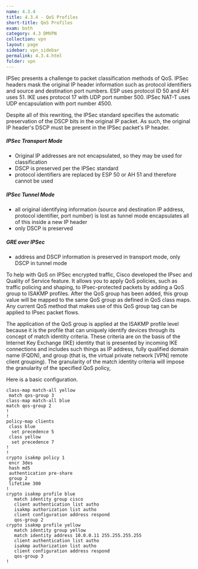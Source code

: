 ```yaml
---
name: 4.3.4
title: 4.3.4 - QoS Profiles
short-title: QoS Profiles
exam: both
category: 4.3 DMVPN
collection: vpn
layout: page
sidebar: vpn_sidebar
permalink: 4.3.4.html
folder: vpn
---
```

IPSec presents a challenge to packet classification methods of QoS. IPSec headers mask the original IP header information such as protocol identifiers and source and destination port numbers. ESP uses protocol ID 50 and AH uses 51. IKE uses protocol 17 with UDP port number 500. IPSec NAT-T uses UDP encapsulation with port number 4500.

Despite all of this rewriting, the IPSec standard specifies the automatic preservation of the DSCP bits in the original IP packet. As such, the original IP header's DSCP must be present in the IPSec packet's IP header.

##### IPSec Transport Mode
- Original IP addresses are not encapsulated, so they may be used for classification
- DSCP is preserved per the IPSec standard
- protocol identifiers are replaced by ESP 50 or AH 51 and therefore cannot be used

##### IPSec Tunnel Mode
- all original identifying information (source and destination IP address, protocol identifier, port number) is lost as tunnel mode encapsulates all of this inside a new IP header
- only DSCP is preserved

##### GRE over IPSec
- address and DSCP information is preserved in transport mode, only DSCP in tunnel mode

To help with QoS on IPSec encrypted traffic, Cisco developed the IPsec and Quality of Service feature. It allows you to apply QoS policies, such as traffic policing and shaping, to IPsec-protected packets by adding a QoS group to ISAKMP profiles. After the QoS group has been added, this group value will be mapped to the same QoS group as defined in QoS class maps. Any current QoS method that makes use of this QoS group tag can be applied to IPsec packet flows.

The application of the QoS group is applied at the ISAKMP profile level because it is the profile that can uniquely identify devices through its concept of match identity criteria. These criteria are on the basis of the Internet Key Exchange (IKE) identity that is presented by incoming IKE connections and includes such things as IP address, fully qualified domain name (FQDN), and group (that is, the virtual private network [VPN] remote client grouping). The granularity of the match identity criteria will impose the granularity of the specified QoS policy,

Here is a basic configuration.
```
class-map match-all yellow
 match qos-group 3
class-map match-all blue
match qos-group 2
!
!
policy-map clients
 class blue
  set precedence 5
 class yellow
  set precedence 7
!
!
crypto isakmp policy 1
 encr 3des
 hash md5
 authentication pre-share
 group 2
 lifetime 300
!
crypto isakmp profile blue
   match identity group cisco
   client authentication list autho
   isakmp authorization list autho
   client configuration address respond
   qos-group 2
crypto isakmp profile yellow
   match identity group yellow
   match identity address 10.0.0.11 255.255.255.255
   client authentication list autho
   isakmp authorization list autho
   client configuration address respond
   qos-group 3
!
```
